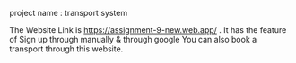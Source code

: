project name :  transport system

The Website Link is https://assignment-9-new.web.app/ .
It has the feature of Sign up through manually & through google
You can also book a transport through this website.

